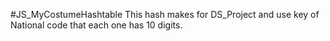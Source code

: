 #JS_MyCostumeHashtable
This hash makes for DS_Project and use key of National code that each one has 10 digits.